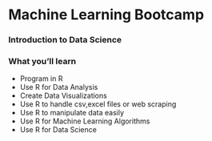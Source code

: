 # Machine Learning Bootcamp 
### Introduction to Data Science

### What you’ll learn
- Program in R
- Use R for Data Analysis
- Create Data Visualizations
- Use R to handle csv,excel files or web scraping
- Use R to manipulate data easily
- Use R for Machine Learning Algorithms
- Use R for Data Science
